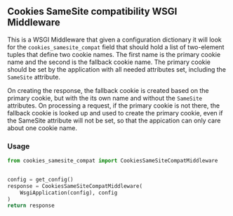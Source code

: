 ## Cookies SameSite compatibility WSGI Middleware

This is a WSGI Middleware that given a configuration dictionary it will look
for the `cookies_samesite_compat` field that should hold a list of two-element
tuples that define two cookie names. The first name is the primary cookie name
and the second is the fallback cookie name. The primary cookie should be set by
the application with all needed attributes set, including the `SameSite`
attribute.

On creating the response, the fallback cookie is created based on the primary
cookie, but with the its own name and without the `SameSite` attributes. On
processing a request, if the primary cookie is not there, the fallback cookie
is looked up and used to create the primary cookie, even if the SameSite
attribute will not be set, so that the appication can only care about one
cookie name.


### Usage

```python
from cookies_samesite_compat import CookiesSameSiteCompatMiddleware


config = get_config()
response = CookiesSameSiteCompatMiddleware(
    WsgiApplication(config), config
)
return response
```
